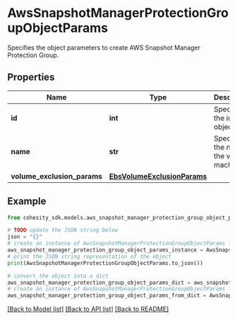 # AwsSnapshotManagerProtectionGroupObjectParams

Specifies the object parameters to create AWS Snapshot Manager Protection Group.

## Properties

Name | Type | Description | Notes
------------ | ------------- | ------------- | -------------
**id** | **int** | Specifies the id of the object. | 
**name** | **str** | Specifies the name of the virtual machine. | [optional] [readonly] 
**volume_exclusion_params** | [**EbsVolumeExclusionParams**](EbsVolumeExclusionParams.md) |  | [optional] 

## Example

```python
from cohesity_sdk.models.aws_snapshot_manager_protection_group_object_params import AwsSnapshotManagerProtectionGroupObjectParams

# TODO update the JSON string below
json = "{}"
# create an instance of AwsSnapshotManagerProtectionGroupObjectParams from a JSON string
aws_snapshot_manager_protection_group_object_params_instance = AwsSnapshotManagerProtectionGroupObjectParams.from_json(json)
# print the JSON string representation of the object
print(AwsSnapshotManagerProtectionGroupObjectParams.to_json())

# convert the object into a dict
aws_snapshot_manager_protection_group_object_params_dict = aws_snapshot_manager_protection_group_object_params_instance.to_dict()
# create an instance of AwsSnapshotManagerProtectionGroupObjectParams from a dict
aws_snapshot_manager_protection_group_object_params_from_dict = AwsSnapshotManagerProtectionGroupObjectParams.from_dict(aws_snapshot_manager_protection_group_object_params_dict)
```
[[Back to Model list]](../README.md#documentation-for-models) [[Back to API list]](../README.md#documentation-for-api-endpoints) [[Back to README]](../README.md)


